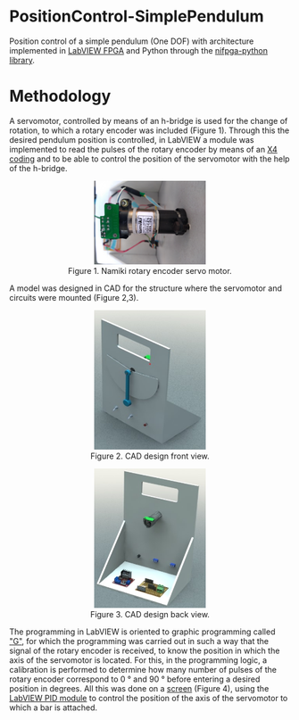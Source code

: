 # PositionControl-SimplePendulum

Position control of a simple pendulum (One DOF) with architecture implemented in [LabVIEW FPGA](https://www.ni.com/es-mx/shop/select/labview-fpga-module) and Python through the [nifpga-python library](https://github.com/ni/nifpga-python).

# Methodology
A servomotor, controlled by means of an h-bridge is used for the change of rotation, to which a rotary encoder was included (Figure 1). Through this the desired pendulum position is controlled, in LabVIEW a module was implemented to read the pulses of the rotary encoder by means of an [X4 coding](http://www.ni.com/tutorial/7109/es/) and to be able to control the position of the servomotor with the help of the h-bridge.

<center>
  <figure>
    <img src="images\Rotatory encoder - servo motor.jpg?raw=true"
    alt="Figure 1"
    width="200"
    height="150">

  <figcaption>Figure 1. Namiki rotary encoder servo motor.</figcaption>
  </figure>
</center>

A model was designed in CAD for the structure where the servomotor and circuits were mounted (Figure 2,3).
<center>
  <figure>
    <img src="images\CAD design front view.jpg?raw=true"
    alt="Figure 2"
    width="200"
    height="250
    ">

  <figcaption>Figure 2. CAD design front view.</figcaption>
  </figure>
</center>

<center>
  <figure>
    <img src="images\CAD design back view.JPG?raw=true"
    alt="Figure 3"
    width="200"
    height="250
    ">

  <figcaption>Figure 3. CAD design back view.</figcaption>
  </figure>
</center>

The programming in LabVIEW is oriented to graphic programming called ["G"](https://wiki.c2.com/?GraphicalProgrammingLanguage), for which the programming was carried out in such a way that the signal of the rotary encoder is received, to know the position in which the axis of the servomotor is located. For this, in the programming logic, a calibration is performed to determine how many number of pulses of the rotary encoder correspond to 0 ° and 90 ° before entering a desired position in degrees. All this was done on a [screen](../master/Documentation/Screen) (Figure 4), using the [LabVIEW PID module](http://www.ni.com/tutorial/6931/en/) to control the position of the axis of the servomotor to which a bar is attached.
